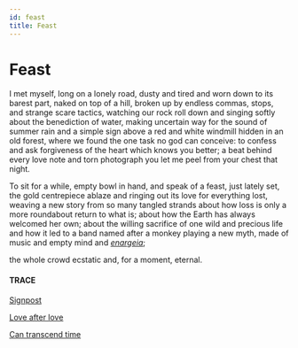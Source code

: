 ```yaml
---
id: feast
title: Feast 
---
```


# Feast

I met myself,
long on a lonely road,
dusty and tired and worn down
to its barest part,
naked on top of a hill,
broken up by endless commas,
stops, and strange scare tactics,
watching our rock roll down
and singing softly about
the benediction of water,
making uncertain way
for the sound of summer rain
and a simple sign
above a red and white windmill
hidden in an old forest,
where we found the one
task no god can conceive:
to confess and ask forgiveness
of the heart which knows you better; 
a beat behind every love note 
and torn photograph you let me peel 
from your chest that night.

To sit for a while,
empty bowl in hand,
and speak of a feast,
just lately set,
the gold centrepiece ablaze
and ringing out its love
for everything lost,
weaving a new story
from so many tangled strands
about how loss is only 
a more roundabout return
to what is;
about how the Earth
has always welcomed her own;
about the willing sacrifice
of one wild and precious life
and how it led
to a band named after a monkey
playing a new myth,
made of music
and empty mind
and [_enargeia_](https://twitter.com/robgmacfarlane/status/1095216027846217729?lang=en);

the whole crowd ecstatic and,
for a moment, eternal.


#### TRACE

[Signpost](http://www.thegrindradio.co.za/bonobo-live-kirstenbosch/)

[Love after love](https://www.youtube.com/watch?v=n_3QbH_aNmc "Linto Kwesi Johnson reads Derek Walcott")

[Can transcend time](https://www.youtube.com/watch?v=t6kqaip7WS4 "Instellar, Like Stories of Old")

